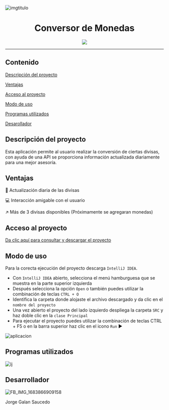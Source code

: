 ![imgtitulo](https://github.com/JorgeGalan22/ConversorMonedas/assets/159068636/225cbe32-2a5f-4fb1-a06d-1e3d04fe30cd)

<h1 align="center"> Conversor de Monedas </h1>

<p align="center">
   <img src="https://img.shields.io/badge/STATUS-CONCLUIDO-green">
   </p>
<hr>

## Contenido

[Descripción del proyecto](#descripción-del-proyecto)

[Ventajas](#ventajas)

[Acceso al proyecto](#acceso-al-proyecto)

[Modo de uso](#modo-de-uso)

[Programas utilizados](#programas-utilizados)

[Desarollador](#desarrollador)


## Descripción del proyecto

Esta aplicación permite al usuario realizar la conversión de ciertas divisas, con ayuda de una API se proporciona información actualizada diariamente para una mejor asesoría. 


## Ventajas

:signal_strength: Actualización diaria de las divisas

:computer: Interacción amigable con el usuario

:arrow_upper_right: Más de 3 divisas disponibles (Próximamente se agregaran monedas)

## Acceso al proyecto

 [Da clic aquí para consultar y descargar el proyecto](https://github.com/JorgeGalan22/ConversorMonedas/tree/main)


## Modo de uso

Para la corecta ejecución del proyecto descarga `IntelliJ IDEA`.

 - Con `IntelliJ IDEA` abierto, selecciona el menú hamburguesa que se muestra en la parte superior izquierda
 - Después selecciona la opción `Open` o también puedes utilizar la combinación de teclas `CTRL + O`
 - Identifica la carpeta donde alojaste el archivo descargado y da clic en el `nombre del proyecto`
 - Una vez abierto el proyecto del lado izquierdo despliega la carpeta `SRC` y haz doble clic en la `clase Principal`
 - Para ejecutar el proyecto puedes utilizar la combinación de teclas CTRL + F5 o en la barra superior haz clic en el icono `Run`  :arrow_forward:

![aplicacion](https://github.com/JorgeGalan22/ConversorMonedas/assets/159068636/af7a6936-3689-4eec-8105-34ee1775f8ba)



## Programas utilizados

![ij](https://github.com/JorgeGalan22/ConversorMonedas/assets/159068636/663d2a18-6fa6-4f84-84dd-7dabd2e5a064)


## Desarrollador

![FB_IMG_1683866909158](https://github.com/JorgeGalan22/ConversorMonedas/assets/159068636/c0687468-0293-4f9f-9267-6e2edeaf2aca)

Jorge Galan Saucedo
